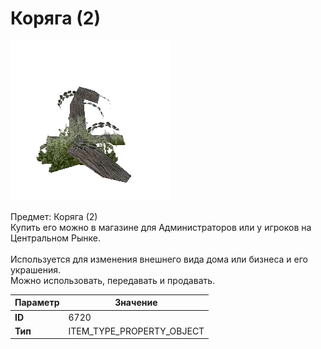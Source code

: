 # Коряга (2)

![Item Image](../img/6720.webp?raw=true)

Предмет: Коряга (2)<br>Купить его можно в магазине для Администраторов или у игроков на Центральном Рынке.<br><br>Используется для изменения внешнего вида дома или бизнеса и его украшения.<br>Можно использовать, передавать и продавать.


| Параметр | Значение |
|----------|----------|
| **ID** | 6720 |
| **Тип** | ITEM_TYPE_PROPERTY_OBJECT |

